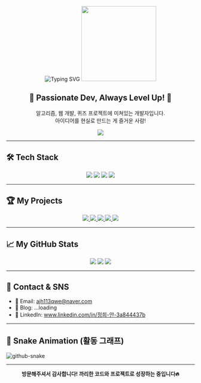<div align="center">
  
  <img src="https://readme-typing-svg.demolab.com?font=Fira+Code&size=28&pause=1000&color=F71A1A&width=500&lines=JamesAn13+Welcome+to+My+GitHub!;🔥+Developer+%7C+Algorithm+%7C+Web+Project+%7C+Quiz+Master+🔥" alt="Typing SVG" />
  <img src="https://media.giphy.com/media/3oEjI6SIIHBdRxXI40/giphy.gif" width="200"/>
  
  <h2>🚀 Passionate Dev, Always Level Up! 🚀</h2>
  <p>알고리즘, 웹 개발, 퀴즈 프로젝트에 미쳐있는 개발자입니다.<br>
  아이디어를 현실로 만드는 게 즐거운 사람!</p>
  
  <img src="https://komarev.com/ghpvc/?username=JamesAn13&style=for-the-badge"/>
</div>

---

## 🛠️ Tech Stack

<p align="center">
  <img src="https://img.shields.io/badge/Python-3776AB?style=for-the-badge&logo=python&logoColor=white"/>
  <img src="https://img.shields.io/badge/JavaScript-F7DF1E?style=for-the-badge&logo=javascript&logoColor=black"/>
  <img src="https://img.shields.io/badge/HTML5-E34F26?style=for-the-badge&logo=html5&logoColor=white"/>
  <img src="https://img.shields.io/badge/CSS3-1572B6?style=for-the-badge&logo=css3&logoColor=white"/>
</p>

---

## 🏆 My Projects

<div align="center">
  <a href="https://github.com/JamesAn13/Algo">
    <img src="https://github-readme-stats.vercel.app/api/pin/?username=JamesAn13&repo=Algo&theme=dark" />
  </a>
  <a href="https://github.com/JamesAn13/CRUD_board">
    <img src="https://github-readme-stats.vercel.app/api/pin/?username=JamesAn13&repo=CRUD_board&theme=dark" />
  </a>
  <a href="https://github.com/JamesAn13/Dementia-Quiz-web">
    <img src="https://github-readme-stats.vercel.app/api/pin/?username=JamesAn13&repo=Dementia-Quiz-web&theme=dark" />
  </a>
  <a href="https://github.com/JamesAn13/DementiaQuiz">
    <img src="https://github-readme-stats.vercel.app/api/pin/?username=JamesAn13&repo=DementiaQuiz&theme=dark" />
  </a>
  <a href="https://github.com/JamesAn13/DB_quiz">
    <img src="https://github-readme-stats.vercel.app/api/pin/?username=JamesAn13&repo=DB_quiz&theme=dark" />
  </a>
</div>

---

## 📈 My GitHub Stats

<div align="center">
  <img src="https://github-readme-stats.vercel.app/api?username=JamesAn13&show_icons=true&theme=radical"/>
  <img src="https://github-readme-streak-stats.herokuapp.com/?user=JamesAn13&theme=radical"/>
  <img src="https://github-profile-summary-cards.vercel.app/api/cards/profile-details?username=JamesAn13&theme=monokai"/>
</div>

---

## 💬 Contact & SNS

- 📧 Email: <ajh113qwe@naver.com>
- 📝 Blog: ...loading
- 💼 LinkedIn: www.linkedin.com/in/정희-안-3a844437b

---

## 🐍 Snake Animation (활동 그래프)

![github-snake](https://github.com/JamesAn13/JamesAn13/blob/output/github-contribution-grid-snake.svg)

---

<div align="center">
  <strong>방문해주셔서 감사합니다! 까리한 코드와 프로젝트로 성장하는 중입니다🔥</strong>
</div>
